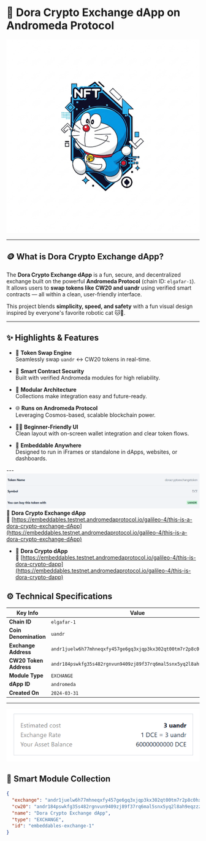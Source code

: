# 💙 Dora Crypto Exchange dApp on Andromeda Protocol

 ![Dora NFT](./doranft.png)

---

## 🪙 What is Dora Crypto Exchange dApp?

The **Dora Crypto Exchange dApp** is a fun, secure, and decentralized exchange built on the powerful **Andromeda Protocol** (chain ID: `elgafar-1`).  
It allows users to **swap tokens like CW20 and uandr** using verified smart contracts — all within a clean, user-friendly interface.

This project blends **simplicity, speed, and safety** with a fun visual design inspired by everyone's favorite robotic cat 🐱💼.

---

## ✨ Highlights & Features

- 🔄 **Token Swap Engine**  
  Seamlessly swap `uandr` ↔️ CW20 tokens in real-time.

- 🔐 **Smart Contract Security**  
  Built with verified Andromeda modules for high reliability.

- 🧩 **Modular Architecture**  
  Collections make integration easy and future-ready.

- 🌐 **Runs on Andromeda Protocol**  
  Leveraging Cosmos-based, scalable blockchain power.

- 🧑‍💻 **Beginner-Friendly UI**  
  Clean layout with on-screen wallet integration and clear token flows.

- 🎯 **Embeddable Anywhere**  
  Designed to run in iFrames or standalone in dApps, websites, or dashboards.

---![alt text](<Screenshot 2025-07-25 160135.png>)
🔹 **Dora Crypto Exchange dApp**  
  🔗 [https://embeddables.testnet.andromedaprotocol.io/galileo-4/this-is-a-dora-crypto-exchange-dApp](https://embeddables.testnet.andromedaprotocol.io/galileo-4/this-is-a-dora-crypto-exchange-dApp)

- 🔹 **Dora Crypto dApp**  
  🔗 [https://embeddables.testnet.andromedaprotocol.io/galileo-4/this-is-dora-crypto-dapp](https://embeddables.testnet.andromedaprotocol.io/galileo-4/this-is-dora-crypto-dapp)
## ⚙️ Technical Specifications

| Key Info               | Value |
|------------------------|-------|
| **Chain ID**           | `elgafar-1` |
| **Coin Denomination**  | `uandr` |
| **Exchange Address**   | `andr1juelw6h77mhneqxfy457ge6gq3xjqp3kx302qt00tm7r2p8c0hxsjhenfz` |
| **CW20 Token Address** | `andr184pswkfg35s482rgnvun9409zj89f37rq6mal5snx5yq2l8ah9eqzzznzq` |
| **Module Type**        | `EXCHANGE` |
| **dApp ID**            | `andromeda` |
| **Created On**         | `2024-03-31` |

---
![alt text](<Screenshot 2025-07-25 160236.png>)
## 🧩 Smart Module Collection

```json
{
  "exchange": "andr1juelw6h77mhneqxfy457ge6gq3xjqp3kx302qt00tm7r2p8c0hxsjhenfz",
  "cw20": "andr184pswkfg35s482rgnvun9409zj89f37rq6mal5snx5yq2l8ah9eqzzznzq",
  "name": "Dora Crypto Exchange dApp",
  "type": "EXCHANGE",
  "id": "embeddables-exchange-1"
}
